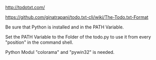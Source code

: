 http://todotxt.com/

https://github.com/ginatrapani/todo.txt-cli/wiki/The-Todo.txt-Format

Be sure that Python is installed and in the PATH Variable.

Set the PATH Variable to the Folder of the todo.py to use it from every "position" in the command shell.

Python Modul "colorama" and "pywin32" is needed.

